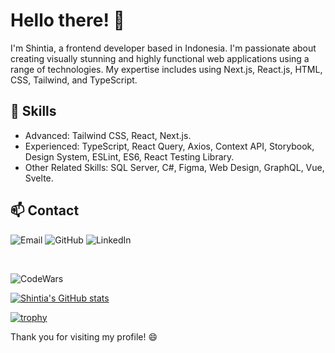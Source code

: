 
# Hello there! 👋

I'm Shintia, a frontend developer based in Indonesia. I'm passionate about creating visually stunning and highly functional web applications using a range of technologies. My expertise includes using Next.js, React.js, HTML, CSS, Tailwind, and TypeScript.

## 🚀 Skills
- Advanced: Tailwind CSS, React, Next.js.
- Experienced: TypeScript, React Query, Axios, Context API, Storybook, Design System, ESLint, ES6, React Testing Library.
- Other Related Skills: SQL Server, C#, Figma, Web Design, GraphQL, Vue, Svelte.

## 📫 Contact
![Email](https://img.shields.io/badge/shintiazhouu28%40gmail.com-red?style=for-the-badge&logo=Gmail&logoColor=white)
![GitHub](https://img.shields.io/badge/ShintiaZhou-gray?style=for-the-badge&logo=github&logoColor=white&link=https://github.com/shintiazhou)
![LinkedIn](https://img.shields.io/badge/ShintiaZhou-blue?style=for-the-badge&logo=linkedin&logoColor=white&link=https://www.linkedin.com/in/shintiazhou/)

<br>

![CodeWars](https://www.codewars.com/users/shintiazhou/badges/large)

[![Shintia's GitHub stats](https://github-readme-stats.vercel.app/api?username=shintiazhou&theme=gruvbox)](https://github.com/shintiazhou/github-readme-stats)

[![trophy](https://github-profile-trophy.vercel.app/?username=shintiazhou&theme=onedark)](https://github.com/shintiazhou/github-profile-trophy)

Thank you for visiting my profile! 😄
<!--
**shintiazhou/shintiazhou** is a ✨ _special_ ✨ repository because its `README.md` (this file) appears on your GitHub profile.

Here are some ideas to get you started:

- 🔭 I’m currently working on ...
- 🌱 I’m currently learning ...
- 👯 I’m looking to collaborate on ...
- 🤔 I’m looking for help with ...
- 💬 Ask me about ...
- 📫 How to reach me: ...
- 😄 Pronouns: ...
- ⚡ Fun fact: ...
-->
